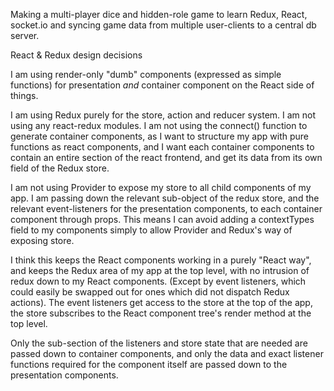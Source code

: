 Making a multi-player dice and hidden-role game to learn Redux, React, socket.io and syncing game data from multiple user-clients to a central db server.

React & Redux design decisions


I am using render-only "dumb" components (expressed as simple functions) for presentation _and_ container component on the React side of things.


I am using Redux purely for the store, action and reducer system. I am not using any react-redux modules. I am not using the connect() function to generate container components, as I want to structure my app with pure functions as react components, and I want each container components to contain an entire section of the react frontend, and get its data from its own field of the Redux store.


I am not using Provider to expose my store to all child components of my app. I am passing down the relevant sub-object of the redux store, and the relevant event-listeners for the presentation components, to each container component through props. This means I can avoid adding a contextTypes field to my components simply to allow Provider and Redux's way of exposing store.


I think this keeps the React components working in a purely "React way", and keeps the Redux area of my app at the top level, with no intrusion of redux down to my React components. (Except by event listeners, which could easily be swapped out for ones which did not dispatch Redux actions). The event listeners get access to the store at the top of the app, the store subscribes to the React component tree's render method at the top level.


Only the sub-section of the listeners and store state that are needed are passed down to container components, and only the data and exact listener functions required for the component itself are passed down to the presentation components.